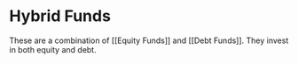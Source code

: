 # Hybrid Funds

These are a combination of [[Equity Funds]] and [[Debt Funds]]. They invest in both equity and debt.